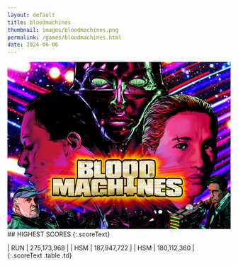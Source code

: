 ```yaml
---
layout: default
title: bloodmachines
thumbnail: images/bloodmachines.png
permalink: /games/bloodmachines.html
date: 2024-06-06
---
```


<img src="../images/bloodmachines.png" class="gameThumbnail img-fluid mx-auto align-middle">
## HIGHEST SCORES
{:.scoreText}

| RUN | 275,173,968 | 
| HSM | 187,947,722 | 
| HSM | 180,112,360 | 
{:.scoreText .table .td}
